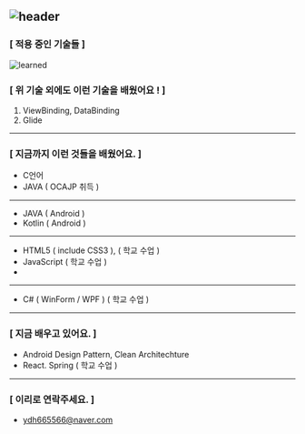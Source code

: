 ![header](https://capsule-render.vercel.app/api?type=wave&color=gradient&height=250&section=header&text=안녕하세요%20%20👋&fontSize=60&fontAlignY=35)
---------------------------------------------------

### [ 적용 중인 기술들 ]

![learned](https://user-images.githubusercontent.com/66651059/110414095-94a10480-80d2-11eb-840f-0a23602328ab.png)

### [ 위 기술 외에도 이런 기술을 배웠어요 ! ]

1. ViewBinding, DataBinding
2. Glide

---------------------------------------------------

### [ 지금까지 이런 것들을 배웠어요. ]

- C언어
- JAVA ( OCAJP 취득 )

---------------------------------------------------

- JAVA ( Android )
- Kotlin ( Android )

---------------------------------------------------

- HTML5 ( include CSS3 ), ( 학교 수업 )
- JavaScript ( 학교 수업 )
- 
---------------------------------------------------

- C# ( WinForm / WPF ) ( 학교 수업 )

---------------------------------------------------

### [ 지금 배우고 있어요. ]

- Android Design Pattern, Clean Architechture
- React. Spring ( 학교 수업 )

---------------------------------------------------

### [ 이리로 연락주세요. ]

- ydh665566@naver.com

